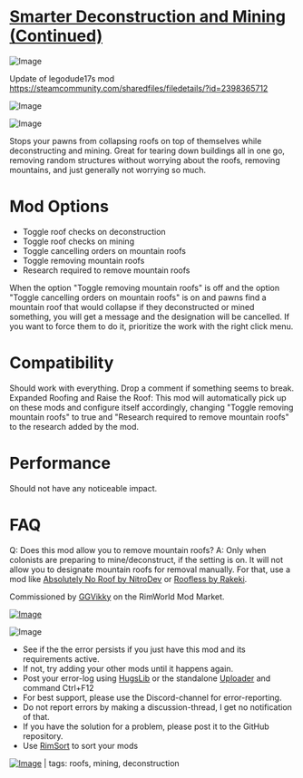# [Smarter Deconstruction and Mining (Continued)](https://steamcommunity.com/sharedfiles/filedetails/?id=3261302741)

![Image](https://i.imgur.com/buuPQel.png)

Update of legodude17s mod https://steamcommunity.com/sharedfiles/filedetails/?id=2398365712

![Image](https://i.imgur.com/pufA0kM.png)
	
![Image](https://i.imgur.com/Z4GOv8H.png)

Stops your pawns from collapsing roofs on top of themselves while deconstructing and mining. Great for tearing down buildings all in one go, removing random structures without worrying about the roofs, removing mountains, and just generally not worrying so much.

# Mod Options

 - Toggle roof checks on deconstruction
 - Toggle roof checks on mining
 - Toggle cancelling orders on mountain roofs
 - Toggle removing mountain roofs
 - Research required to remove mountain roofs

When the option "Toggle removing mountain roofs" is off and the option "Toggle cancelling orders on mountain roofs" is on and pawns find a mountain roof that would collapse if they deconstructed or mined something, you will get a message and the designation will be cancelled. If you want to force them to do it, prioritize the work with the right click menu.

# Compatibility

Should work with everything. Drop a comment if something seems to break.
Expanded Roofing and Raise the Roof: This mod will automatically pick up on these mods and configure itself accordingly, changing "Toggle removing mountain roofs" to true and "Research required to remove mountain roofs" to the research added by the mod.

# Performance

Should not have any noticeable impact.

# FAQ

Q: Does this mod allow you to remove mountain roofs?
A: Only when colonists are preparing to mine/deconstruct, if the setting is on. It will not allow you to designate mountain roofs for removal manually. For that, use a mod like [Absolutely No Roof by NitroDev](https://steamcommunity.com/sharedfiles/filedetails/?id=1624893841) or [Roofless by Rakeki](https://steamcommunity.com/sharedfiles/filedetails/?id=854279622).


Commissioned by [GGVikky](https://www.twitch.tv/GGVikky1) on the RimWorld Mod Market.

[![Image](https://i.imgur.com/cfoFEMA.png)](https://discord.com/invite/7befJWr9xS)

![Image](https://i.imgur.com/PwoNOj4.png)



-  See if the the error persists if you just have this mod and its requirements active.
-  If not, try adding your other mods until it happens again.
-  Post your error-log using [HugsLib](https://steamcommunity.com/workshop/filedetails/?id=818773962) or the standalone [Uploader](https://steamcommunity.com/sharedfiles/filedetails/?id=2873415404) and command Ctrl+F12
-  For best support, please use the Discord-channel for error-reporting.
-  Do not report errors by making a discussion-thread, I get no notification of that.
-  If you have the solution for a problem, please post it to the GitHub repository.
-  Use [RimSort](https://github.com/RimSort/RimSort/releases/latest) to sort your mods

 

[![Image](https://img.shields.io/github/v/release/emipa606/SmarterDeconstructionAndMining?label=latest%20version&style=plastic&color=9f1111&labelColor=black)](https://steamcommunity.com/sharedfiles/filedetails/changelog/3261302741) | tags:  roofs,  mining, deconstruction
